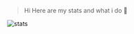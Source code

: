 > Hi Here are my stats and what i do 👀
 
![stats](https://github.com/rithik-sandron/GitHub-actions-test/blob/main/.github/workflows/sample.svg)
